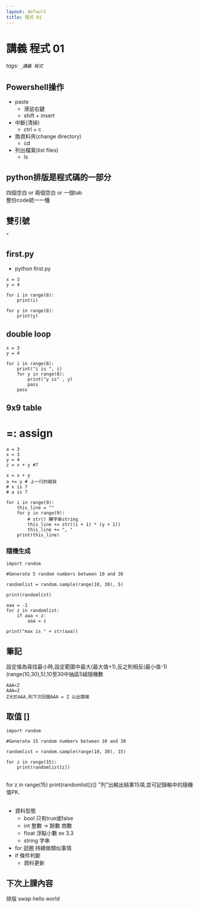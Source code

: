 ```yaml
---
layout: default
title: 程式 01
---
```


# 講義 程式 01

###### tags: `_講義 程式`


## Powershell操作
* paste
  * 滑鼠右鍵
  * shift + insert
* 中斷(清掉)
  * ctrl + c
* 換資料夾(change directory)
  * cd
* 列出檔案(list files)
  * ls


## python排版是程式碼的一部分
四個空白 or 兩個空白 or 一個tab  
整份code統一一種
## 雙引號
"

## first.py
* python first.py

```
x = 3
y = 4

for i in range(8):	
    print(i)

for y in range(8):	
    print(y)

```

## double loop
```
x = 3
y = 4

for i in range(8):	
    print("i is ", i)
    for y in range(8):
        print("y is" , y)
        pass
    pass

```

## 9x9 table

# =: assign
```
a = 3
x = 3
y = 4
z = x + y #7

x = x + y
a += y # 上一行的縮寫
# x is 7
# a is 7

for i in range(9):
    this_line = ""
    for y in range(9):
    	# str() 轉字串string
        this_line += str((i + 1) * (y + 1))
        this_line += ", "
    print(this_line)

```

### 隨機生成
```
import random

#Generate 5 random numbers between 10 and 30

randomlist = random.sample(range(10, 30), 5)

print(randomlist)

aaa = -1
for z in randomlist:
	if aaa < z:
		aaa = z

print("max is " + str(aaa))

```
## 筆記
設定值為尋找最小時,設定範圍中最大(最大值+1),反之則相反(最小值-1)
(range(10,30),5),10至30中抽區5組隨機數
```
AAA<Z  
AAA=Z
Z大於AAA,則下次回圈AAA = Z 以此類推
```

## 取值 []

```
import random

#Generate 15 random numbers between 10 and 30

randomlist = random.sample(range(10, 30), 15)

for z in range(15):
	print(randomlist[z])
```

## 
for z in range(15)
      print(randomlist[z])
      "列"出輸出結果15項,並可記錄輸中的隨機值PK.
## 
* 資料型態
    * bool 只有true或false
    * int 整數 -> 餘數 商數
    * float 浮點小數 ex 3.3
    * string 字串
* for 迴圈 持續做類似事情
* if 條件判斷
    * 資料更新
    



## 下次上課內容
排版
swap
hello world